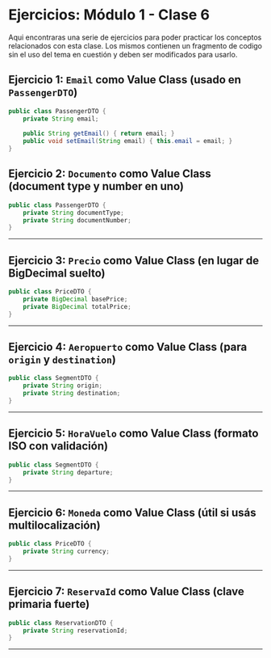 # Ejercicios: Módulo 1 - Clase 6

Aqui encontraras una serie de ejercicios para poder practicar los conceptos relacionados con esta clase. Los mismos contienen un fragmento de codigo sin el uso del tema en cuestión y deben ser modificados para usarlo.

## **Ejercicio 1: `Email` como Value Class (usado en `PassengerDTO`)**

```java
public class PassengerDTO {
    private String email;
    
    public String getEmail() { return email; }
    public void setEmail(String email) { this.email = email; }
}
```

## **Ejercicio 2: `Documento` como Value Class (document type y number en uno)**

```java
public class PassengerDTO {
    private String documentType;
    private String documentNumber;
}
```
---

## **Ejercicio 3: `Precio` como Value Class (en lugar de BigDecimal suelto)**


```java
public class PriceDTO {
    private BigDecimal basePrice;
    private BigDecimal totalPrice;
}
```
---

## **Ejercicio 4: `Aeropuerto` como Value Class (para `origin` y `destination`)**

```java
public class SegmentDTO {
    private String origin;
    private String destination;
}
```
---

## **Ejercicio 5: `HoraVuelo` como Value Class (formato ISO con validación)**

```java
public class SegmentDTO {
    private String departure;
}
```

---

## **Ejercicio 6: `Moneda` como Value Class (útil si usás multilocalización)**

```java
public class PriceDTO {
    private String currency;
}
```
---

## **Ejercicio 7: `ReservaId` como Value Class (clave primaria fuerte)**

```java
public class ReservationDTO {
    private String reservationId;
}
```


---
